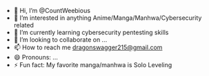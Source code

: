 - 👋 Hi, I’m @CountWeebious
- 👀 I’m interested in anything Anime/Manga/Manhwa/Cybersecurity related
- 🌱 I’m currently learning cybersecurity pentesting skills
- 💞️ I’m looking to collaborate on ...
- 📫 How to reach me dragonswagger215@gmail.com
- 😄 Pronouns: ...
- ⚡ Fun fact: My favorite manga/manhwa is Solo Leveling

<!---
CountWeebious/CountWeebious is a ✨ special ✨ repository because its `README.md` (this file) appears on your GitHub profile.
You can click the Preview link to take a look at your changes.
--->
